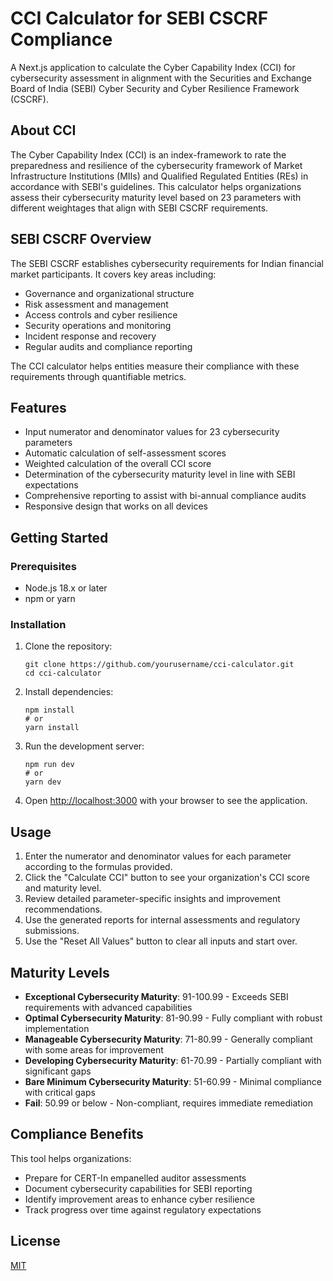 # CCI Calculator for SEBI CSCRF Compliance

A Next.js application to calculate the Cyber Capability Index (CCI) for cybersecurity assessment in alignment with the Securities and Exchange Board of India (SEBI) Cyber Security and Cyber Resilience Framework (CSCRF).

## About CCI

The Cyber Capability Index (CCI) is an index-framework to rate the preparedness and resilience of the cybersecurity framework of Market Infrastructure Institutions (MIIs) and Qualified Regulated Entities (REs) in accordance with SEBI's guidelines. This calculator helps organizations assess their cybersecurity maturity level based on 23 parameters with different weightages that align with SEBI CSCRF requirements.

## SEBI CSCRF Overview

The SEBI CSCRF establishes cybersecurity requirements for Indian financial market participants. It covers key areas including:

- Governance and organizational structure
- Risk assessment and management
- Access controls and cyber resilience
- Security operations and monitoring
- Incident response and recovery
- Regular audits and compliance reporting

The CCI calculator helps entities measure their compliance with these requirements through quantifiable metrics.

## Features

- Input numerator and denominator values for 23 cybersecurity parameters
- Automatic calculation of self-assessment scores
- Weighted calculation of the overall CCI score
- Determination of the cybersecurity maturity level in line with SEBI expectations
- Comprehensive reporting to assist with bi-annual compliance audits
- Responsive design that works on all devices

## Getting Started

### Prerequisites

- Node.js 18.x or later
- npm or yarn

### Installation

1. Clone the repository:
   ```
   git clone https://github.com/yourusername/cci-calculator.git
   cd cci-calculator
   ```

2. Install dependencies:
   ```
   npm install
   # or
   yarn install
   ```

3. Run the development server:
   ```
   npm run dev
   # or
   yarn dev
   ```

4. Open [http://localhost:3000](http://localhost:3000) with your browser to see the application.

## Usage

1. Enter the numerator and denominator values for each parameter according to the formulas provided.
2. Click the "Calculate CCI" button to see your organization's CCI score and maturity level.
3. Review detailed parameter-specific insights and improvement recommendations.
4. Use the generated reports for internal assessments and regulatory submissions.
5. Use the "Reset All Values" button to clear all inputs and start over.

## Maturity Levels

- **Exceptional Cybersecurity Maturity**: 91-100.99 - Exceeds SEBI requirements with advanced capabilities
- **Optimal Cybersecurity Maturity**: 81-90.99 - Fully compliant with robust implementation
- **Manageable Cybersecurity Maturity**: 71-80.99 - Generally compliant with some areas for improvement
- **Developing Cybersecurity Maturity**: 61-70.99 - Partially compliant with significant gaps
- **Bare Minimum Cybersecurity Maturity**: 51-60.99 - Minimal compliance with critical gaps
- **Fail**: 50.99 or below - Non-compliant, requires immediate remediation

## Compliance Benefits

This tool helps organizations:
- Prepare for CERT-In empanelled auditor assessments
- Document cybersecurity capabilities for SEBI reporting
- Identify improvement areas to enhance cyber resilience
- Track progress over time against regulatory expectations

## License

[MIT](LICENSE) 